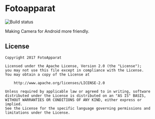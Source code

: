 # Fotoapparat

![Build status](https://travis-ci.org/Fotoapparat/Fotoapparat.svg?branch=master)

Making Camera for Android more friendly.


## License

```
Copyright 2017 FotoApparat

Licensed under the Apache License, Version 2.0 (the "License");
you may not use this file except in compliance with the License.
You may obtain a copy of the License at

    http://www.apache.org/licenses/LICENSE-2.0

Unless required by applicable law or agreed to in writing, software
distributed under the License is distributed on an "AS IS" BASIS,
WITHOUT WARRANTIES OR CONDITIONS OF ANY KIND, either express or implied.
See the License for the specific language governing permissions and
limitations under the License.
```